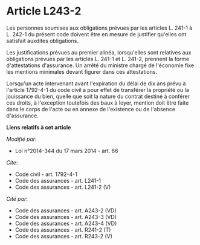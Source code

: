 # Article L243-2

Les personnes soumises aux obligations prévues par les articles L. 241-1 à L. 242-1 du présent code doivent être en mesure de
justifier qu'elles ont satisfait auxdites obligations. 

Les justifications prévues au premier alinéa, lorsqu'elles sont relatives aux obligations prévues par les articles L. 241-1
et L. 241-2, prennent la forme d'attestations d'assurance. Un arrêté du ministre chargé de l'économie fixe les mentions
minimales devant figurer dans ces attestations. 

Lorsqu'un acte intervenant avant l'expiration du délai de dix ans prévu à l'article 1792-4-1 du code civil a pour effet de
transférer la propriété ou la jouissance du bien, quelle que soit la nature du contrat destiné à conférer ces droits, à
l'exception toutefois des baux à loyer, mention doit être faite dans le corps de l'acte ou en annexe de l'existence ou de
l'absence d'assurance.

**Liens relatifs à cet article**

_Modifié par_:

  - Loi n°2014-344 du 17 mars 2014 - art. 66

_Cite_:

  - Code civil - art. 1792-4-1
  - Code des assurances - art. L241-1
  - Code des assurances - art. L241-2 (V)

_Cité par_:

  - Code des assurances - art. A243-2 (VD)
  - Code des assurances - art. A243-3 (VD)
  - Code des assurances - art. A243-4 (VD)
  - Code des assurances - art. R241-2 (T)
  - Code des assurances - art. R243-2 (V)

